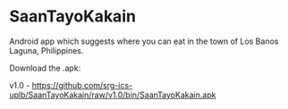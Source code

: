 SaanTayoKakain
==============
Android app which suggests where you can eat in the town of Los Banos  Laguna, Philippines.

Download the .apk: 

v1.0 - https://github.com/srg-ics-uplb/SaanTayoKakain/raw/v1.0/bin/SaanTayoKakain.apk